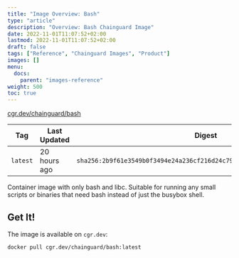 ```yaml
---
title: "Image Overview: Bash"
type: "article"
description: "Overview: Bash Chainguard Image"
date: 2022-11-01T11:07:52+02:00
lastmod: 2022-11-01T11:07:52+02:00
draft: false
tags: ["Reference", "Chainguard Images", "Product"]
images: []
menu:
  docs:
    parent: "images-reference"
weight: 500
toc: true
---
```


[cgr.dev/chainguard/bash](https://github.com/chainguard-images/images/tree/main/images/bash)

| Tag      | Last Updated | Digest                                                                    |
|----------|--------------|---------------------------------------------------------------------------|
| `latest` | 20 hours ago | `sha256:2b9f61e3549b0f3494e24a236cf216d24c79cbefc11fc8fc0df7de6599718b32` |



Container image with only bash and libc. Suitable for running any small scripts or binaries that need bash instead of just the busybox shell.

## Get It!

The image is available on `cgr.dev`:

```
docker pull cgr.dev/chainguard/bash:latest
```
